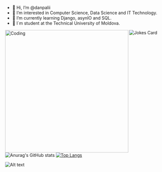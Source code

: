 - 👋 Hi, I’m @danpalii
- 👀 I’m interested in Computer Science, Data Science and IT Technology.
- 🌱 I’m currently learning Django, asynIO and SQL.
- 🏫 I`m student at the Technical University of Moldova.


<img src="https://readme-jokes.vercel.app/api" alt="Jokes Card" />
<!-- <img align="left" alt="Coding" width="400" src="https://media.giphy.com/media/2Y8Iq3xe121Ba3hUAM/giphy.gif"> -->
<img align="left" alt="Coding" width="400" src="<img align="left" alt="Coding" width="400" src="https://media.giphy.com/media/2Y8Iq3xe121Ba3hUAM/giphy.gif">


![Anurag's GitHub stats](https://github-readme-stats.vercel.app/api?username=danpalii&show_icons=true&theme=radical)
[![Top Langs](https://github-readme-stats.vercel.app/api/top-langs/?username=danpalii&layout=compact&show_icons=true&theme=radical)](https://github.com/anuraghazra/github-readme-stats)


![Alt text](https://spotify-recently-played-readme.vercel.app/api?user=hf11fp3vvr9vlhjqjjfijw1up&unique={true|1|on|yes})

